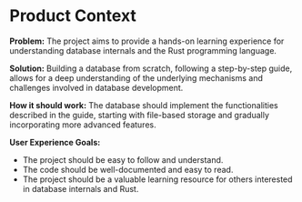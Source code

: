 # Product Context

**Problem:** The project aims to provide a hands-on learning experience for understanding database internals and the Rust programming language.

**Solution:** Building a database from scratch, following a step-by-step guide, allows for a deep understanding of the underlying mechanisms and challenges involved in database development.

**How it should work:** The database should implement the functionalities described in the guide, starting with file-based storage and gradually incorporating more advanced features.

**User Experience Goals:**

- The project should be easy to follow and understand.
- The code should be well-documented and easy to read.
- The project should be a valuable learning resource for others interested in database internals and Rust.
